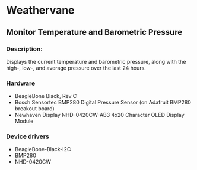 # Weathervane
## Monitor Temperature and Barometric Pressure

### Description:
Displays the current temperature and barometric pressure, along with the high-, low-, and average pressure over the last 24 hours.

### Hardware
* BeagleBone Black, Rev C
* Bosch Sensortec BMP280 Digital Pressure Sensor (on Adafruit BMP280 breakout board)
* Newhaven Display NHD-0420CW-AB3 4x20 Character OLED Display Module

### Device drivers
* BeagleBone-Black-I2C
* BMP280
* NHD-0420CW
